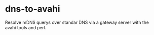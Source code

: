 dns-to-avahi
============

Resolve mDNS querys over standar DNS via a gateway server with the avahi tools and perl.
